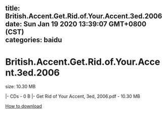 
title: British.Accent.Get.Rid.of.Your.Accent.3ed.2006
date: Sun Jan 19 2020 13:39:07 GMT+0800 (CST)    
categories: baidu
---

# British.Accent.Get.Rid.of.Your.Accent.3ed.2006
size: 10.30 MB
 
 
|- CDs - 0 B
|- Get Rid of Your Accent, 3ed, 2006.pdf - 10.30 MB

[How to download](https://bpcam.bemobtrk.com/go/2ceec3aa-1ca2-46d6-b9ff-aaa5c184517c?jno=2102)
